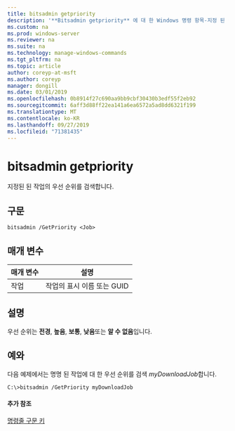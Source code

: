 ```yaml
---
title: bitsadmin getpriority
description: '**Bitsadmin getpriority** 에 대 한 Windows 명령 항목-지정 된 작업의 우선 순위를 검색 합니다.'
ms.custom: na
ms.prod: windows-server
ms.reviewer: na
ms.suite: na
ms.technology: manage-windows-commands
ms.tgt_pltfrm: na
ms.topic: article
author: coreyp-at-msft
ms.author: coreyp
manager: dongill
ms.date: 03/01/2019
ms.openlocfilehash: 0b8914f27c690aa9bb9cbf30430b3edf55f2eb92
ms.sourcegitcommit: 6aff3d88ff22ea141a6ea6572a5ad8dd6321f199
ms.translationtype: MT
ms.contentlocale: ko-KR
ms.lasthandoff: 09/27/2019
ms.locfileid: "71381435"
---
```

# <a name="bitsadmin-getpriority"></a>bitsadmin getpriority

지정된 된 작업의 우선 순위를 검색합니다.

## <a name="syntax"></a>구문

```
bitsadmin /GetPriority <Job>
```

## <a name="parameters"></a>매개 변수

|매개 변수|설명|
|---------|-----------|
|작업|작업의 표시 이름 또는 GUID|

## <a name="remarks"></a>설명

우선 순위는 **전경**, **높음**, **보통**, **낮음**또는 **알 수 없음**입니다.

## <a name="BKMK_examples"></a>예와

다음 예제에서는 명명 된 작업에 대 한 우선 순위를 검색 *myDownloadJob*합니다.
```
C:\>bitsadmin /GetPriority myDownloadJob
```

#### <a name="additional-references"></a>추가 참조

[명령줄 구문 키](command-line-syntax-key.md)
